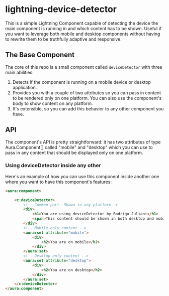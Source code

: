 # lightning-device-detector

This is a simple Lightning Component capable of detecting the device the main component is running in and which content has to be shown. Useful if you want to leverage both mobile and desktop components without having to rewrite them to be truthfully adaptive and responsive.

## The Base Component

The core of this repo is a small component called `deviceDetector` with three main abilities:

1. Detects if the component is running on a mobile device or desktop application.
2. Provides you with a couple of two attributes so you can pass in content to be rendered only on one platform. You can also use the component's body to show content on any platform.
3. It's extensible, so you can add this behavior to any other component you have. 

## API

The component's API is pretty straightforward: it has two attributes of type Aura.Component[] called "mobile" and "desktop" which you can use to pass in any content that should be displayed only on one platform. 

### Using deviceDetector inside any other

Here's an example of how you can use this component inside another one where you want to have this component's features: 

```html
<aura:component>

    <c:deviceDetector>
        <!-- Common part. Shown in any platform-->
        <div>
            <h1>You are using deviceDetector by Rodrigo Juliani</h1>
            <span>This content should be shown in both desktop and mobile platforms</span>
        </div>
        <!-- Mobile-only content -->
        <aura:set attribute="mobile">
            <div>
                <h2>You are on mobile</h2>
            </div>
        </aura:set>
        <!-- Desktop-only content -->
        <aura:set attribute="desktop">
            <div>
                <h2>You are on desktop</h2>
            </div>
        </aura:set>
    </c:deviceDetector>
</aura:component>
```